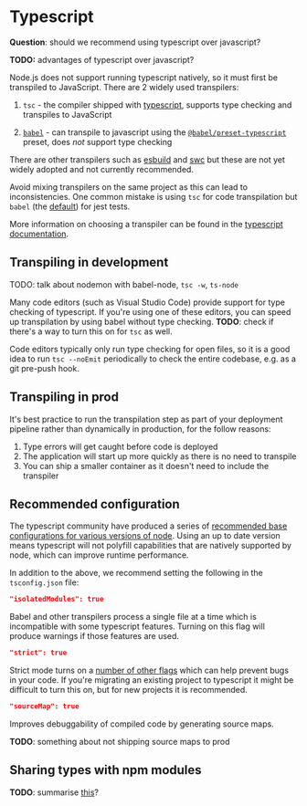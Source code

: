# Typescript

**Question**: should we recommend using typescript over javascript?

**TODO:** advantages of typescript over javascript?

Node.js does not support running typescript natively, so it must first be transpiled to JavaScript. There are 2 widely used transpilers:

1. `tsc` - the compiler shipped with [typescript](https://www.npmjs.com/package/typescript), supports type checking and transpiles to JavaScript

2. [`babel`](https://babeljs.io) - can transpile to javascript using the [`@babel/preset-typescript`](https://babeljs.io/docs/en/babel-preset-typescript) preset, does _not_ support type checking

There are other transpilers such as [esbuild](https://esbuild.github.io) and [swc](https://swc.rs) but these are not yet widely adopted and not currently recommended.

Avoid mixing transpilers on the same project as this can lead to inconsistencies. One common mistake is using `tsc` for code transpilation but `babel` (the [default](https://jestjs.io/docs/getting-started#using-typescript)) for jest tests.

More information on choosing a transpiler can be found in the [typescript documentation](https://www.typescriptlang.org/docs/handbook/babel-with-typescript.html).

## Transpiling in development

TODO: talk about nodemon with babel-node, `tsc -w`, `ts-node`

Many code editors (such as Visual Studio Code) provide support for type checking of typescript. If you're using one of these editors, you can speed up transpilation by using babel without type checking. **TODO**: check if there's a way to turn this on for `tsc` as well.

Code editors typically only run type checking for open files, so it is a good idea to run `tsc --noEmit` periodically to check the entire codebase, e.g. as a git pre-push hook.

## Transpiling in prod

It's best practice to run the transpilation step as part of your deployment pipeline rather than dynamically in production, for the follow reasons:

1. Type errors will get caught before code is deployed
1. The application will start up more quickly as there is no need to transpile
1. You can ship a smaller container as it doesn't need to include the transpiler

## Recommended configuration

The typescript community have produced a series of [recommended base configurations for various versions of node](https://github.com/tsconfig/bases/). Using an up to date version means typescript will not polyfill capabilities that are natively supported by node, which can improve runtime performance.

In addition to the above, we recommend setting the following in the `tsconfig.json` file:

```json
"isolatedModules": true
````

Babel and other transpilers process a single file at a time which is incompatible with some typescript features. Turning on this flag will produce warnings if those features are used.

```json
"strict": true
```

Strict mode turns on a [number of other flags](https://www.typescriptlang.org/tsconfig#strict) which can help prevent bugs in your code. If you're migrating an existing project to typescript it might be difficult to turn this on, but for new projects it is recommended.

```json
"sourceMap": true
```

Improves debuggability of compiled code by generating source maps.

**TODO**: something about not shipping source maps to prod

## Sharing types with npm modules

**TODO**: summarise [this](https://www.typescriptlang.org/docs/handbook/declaration-files/publishing.html)? 

